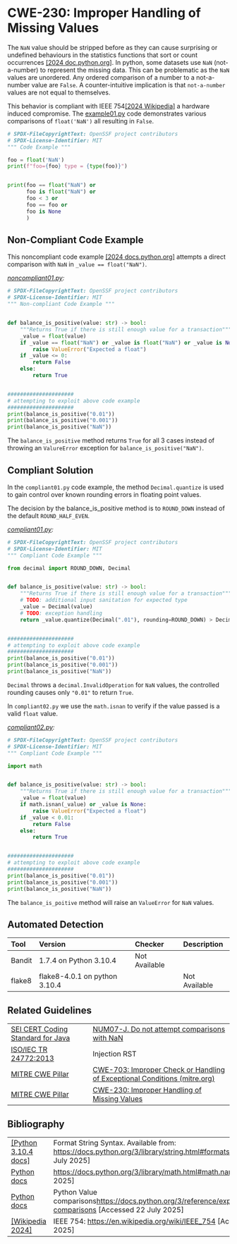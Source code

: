 # CWE-230: Improper Handling of Missing Values

The `NaN` value should be stripped before as they can cause surprising or undefined behaviours in the statistics functions that sort or count occurrences [[2024 doc.python.org]](https://docs.python.org/3/library/statistics.html).
In python, some datasets use `NaN` (not-a-number) to represent the missing data. This can be problematic as the `NaN` values are unordered.  Any ordered comparison of a number to a not-a-number value are `False`. A counter-intuitive implication is that `not-a-number` values are not equal to themselves.

This behavior is compliant with IEEE 754[[2024 Wikipedia]](https://en.wikipedia.org/wiki/IEEE_754) a hardware induced compromise.
The [example01.py](example01.py) code demonstrates various comparisons of `float('NaN')` all resulting in `False`.

```python
# SPDX-FileCopyrightText: OpenSSF project contributors
# SPDX-License-Identifier: MIT
""" Code Example """

foo = float('NaN')
print(f"foo={foo} type = {type(foo)}")


print(foo == float("NaN") or
      foo is float("NaN") or
      foo < 3 or
      foo == foo or
      foo is None
      )

```

## Non-Compliant Code Example

This noncompliant code example [[2024 docs.python.org]](https://docs.python.org/3/reference/expressions.html#value-comparisons) attempts a direct comparison with `NaN` in `_value == float("NaN")`.

*[noncompliant01.py](noncompliant01.py):*

```python
# SPDX-FileCopyrightText: OpenSSF project contributors
# SPDX-License-Identifier: MIT
""" Non-compliant Code Example """


def balance_is_positive(value: str) -> bool:
    """Returns True if there is still enough value for a transaction"""
    _value = float(value)
    if _value == float("NaN") or _value is float("NaN") or _value is None:
        raise ValueError("Expected a float")
    if _value <= 0:
        return False
    else:
        return True


#####################
# attempting to exploit above code example
#####################
print(balance_is_positive("0.01"))
print(balance_is_positive("0.001"))
print(balance_is_positive("NaN"))

```

The `balance_is_positive` method returns `True` for all 3 cases instead of throwing an `ValureError` exception for `balance_is_positive("NaN")`.

## Compliant Solution

In the `compliant01.py` code example, the method `Decimal.quantize` is used to gain control over known rounding errors in floating point values.

The decision by the balance_is_positive method is to `ROUND_DOWN` instead of the default `ROUND_HALF_EVEN`.

*[compliant01.py](compliant01.py):*

```python
# SPDX-FileCopyrightText: OpenSSF project contributors
# SPDX-License-Identifier: MIT
""" Compliant Code Example """

from decimal import ROUND_DOWN, Decimal


def balance_is_positive(value: str) -> bool:
    """Returns True if there is still enough value for a transaction"""
    # TODO: additional input sanitation for expected type
    _value = Decimal(value)
    # TODO: exception handling
    return _value.quantize(Decimal(".01"), rounding=ROUND_DOWN) > Decimal("0.00")


#####################
# attempting to exploit above code example
#####################
print(balance_is_positive("0.01"))
print(balance_is_positive("0.001"))
print(balance_is_positive("NaN"))

```

`Decimal` throws a `decimal.InvalidOperation` for `NaN` values, the controlled rounding causes only `"0.01"` to return `True`.

In `compliant02.py` we use the `math.isnan` to verify if the value passed is a valid `float` value.


*[compliant02.py](compliant02.py):*

```python
# SPDX-FileCopyrightText: OpenSSF project contributors
# SPDX-License-Identifier: MIT
""" Compliant Code Example """

import math


def balance_is_positive(value: str) -> bool:
    """Returns True if there is still enough value for a transaction"""
    _value = float(value)
    if math.isnan(_value) or _value is None:
        raise ValueError("Expected a float")
    if _value < 0.01:
        return False
    else:
        return True


#####################
# attempting to exploit above code example
#####################
print(balance_is_positive("0.01"))
print(balance_is_positive("0.001"))
print(balance_is_positive("NaN"))

```

The `balance_is_poitive` method will raise an `ValueError` for `NaN` values.

## Automated Detection

|Tool|Version|Checker|Description|
|:----|:----|:----|:----|
|Bandit|1.7.4 on Python 3.10.4|Not Available||
|flake8|flake8-4.0.1 on python 3.10.4||Not Available|

## Related Guidelines

|||
|:---|:---|
|[SEI CERT Coding Standard for Java](https://wiki.sei.cmu.edu/confluence/display/java/SEI+CERT+Oracle+Coding+Standard+for+Java)|[NUM07-J. Do not attempt comparisons with NaN](https://wiki.sei.cmu.edu/confluence/display/java/NUM07-J.+Do+not+attempt+comparisons+with+NaN)|
|[ISO/IEC TR 24772:2013](https://wiki.sei.cmu.edu/confluence/display/java/Rule+AA.+References#RuleAA.References-ISO/IECTR24772-2013)|Injection RST|
|[MITRE CWE Pillar](http://cwe.mitre.org/)|[CWE-703: Improper Check or Handling of Exceptional Conditions (mitre.org)](https://cwe.mitre.org/data/definitions/703.html)|
|[MITRE CWE Pillar](http://cwe.mitre.org/)|[CWE-230: Improper Handling of Missing Values](https://cwe.mitre.org/data/definitions/230.html)|

## Bibliography

|||
|:---|:---|
|[[Python 3.10.4 docs]](https://docs.python.org/3/library/string.html#formatstrings)|Format String Syntax. Available from: <https://docs.python.org/3/library/string.html#formatstrings> \[Accessed 22 July 2025]|
|[Python docs](https://docs.python.org/3/)|<https://docs.python.org/3/library/math.html#math.nan> \[Accessed 22 July 2025]|
|[Python docs](https://docs.python.org/3/)|Python Value comparisons<https://docs.python.org/3/reference/expressions.html#value-comparisons> \[Accessed 22 July 2025]|
|[[Wikipedia 2024]](https://realpython.com/python-string-formatting/)|IEEE 754: <https://en.wikipedia.org/wiki/IEEE_754> \[Accessed 22 July 2025]|
